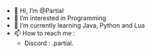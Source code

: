 - 👋 Hi, I’m @Partial
- 👀 I’m interested in Programming
- 🌱 I’m currently learning Java, Python and Lua
- 📫 How to reach me :
  - Discord : .partial.
